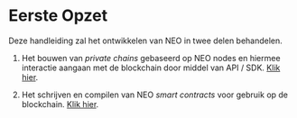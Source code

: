 # Eerste Opzet

Deze handleiding zal het ontwikkelen van NEO in twee delen behandelen.

1. Het bouwen van *private chains* gebaseerd op NEO nodes en hiermee interactie aangaan met de blockchain door middel van API / SDK. [Klik hier](node/introduction.md).

2. Het schrijven en compilen van NEO *smart contracts* voor gebruik op de blockchain. [Klik hier](sc/introduction.md).
